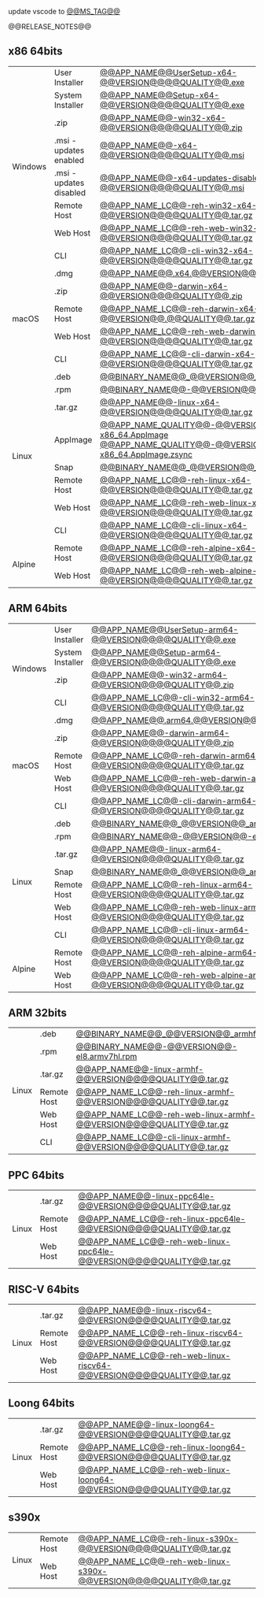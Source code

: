 update vscode to [@@MS_TAG@@](@@MS_URL@@)

@@RELEASE_NOTES@@

## x86 64bits

<table>
  <tr>
    <td rowspan="8">Windows</td>
    <td>User Installer</td>
    <td><a href="https://github.com/@@ASSETS_REPOSITORY@@/releases/download/@@VERSION@@@@QUALITY@@/@@APP_NAME@@UserSetup-x64-@@VERSION@@@@QUALITY@@.exe">@@APP_NAME@@UserSetup-x64-@@VERSION@@@@QUALITY@@.exe</a></td>
  </tr>
  <tr>
    <td>System Installer</td>
    <td><a href="https://github.com/@@ASSETS_REPOSITORY@@/releases/download/@@VERSION@@@@QUALITY@@/@@APP_NAME@@Setup-x64-@@VERSION@@@@QUALITY@@.exe">@@APP_NAME@@Setup-x64-@@VERSION@@@@QUALITY@@.exe</a></td>
  </tr>
  <tr>
    <td>.zip</td>
    <td><a href="https://github.com/@@ASSETS_REPOSITORY@@/releases/download/@@VERSION@@@@QUALITY@@/@@APP_NAME@@-win32-x64-@@VERSION@@@@QUALITY@@.zip">@@APP_NAME@@-win32-x64-@@VERSION@@@@QUALITY@@.zip</a></td>
  </tr>
  <tr>
    <td>.msi - updates enabled</td>
    <td><a href="https://github.com/@@ASSETS_REPOSITORY@@/releases/download/@@VERSION@@@@QUALITY@@/@@APP_NAME@@-x64-@@VERSION@@@@QUALITY@@.msi">@@APP_NAME@@-x64-@@VERSION@@@@QUALITY@@.msi</a></td>
  </tr>
  <tr>
    <td>.msi - updates disabled</td>
    <td><a href="https://github.com/@@ASSETS_REPOSITORY@@/releases/download/@@VERSION@@@@QUALITY@@/@@APP_NAME@@-x64-updates-disabled-@@VERSION@@@@QUALITY@@.msi">@@APP_NAME@@-x64-updates-disabled-@@VERSION@@@@QUALITY@@.msi</a></td>
  </tr>
  <tr>
    <td>Remote Host</td>
    <td><a href="https://github.com/@@ASSETS_REPOSITORY@@/releases/download/@@VERSION@@@@QUALITY@@/@@APP_NAME_LC@@-reh-win32-x64-@@VERSION@@@@QUALITY@@.tar.gz">@@APP_NAME_LC@@-reh-win32-x64-@@VERSION@@@@QUALITY@@.tar.gz</a></td>
  </tr>
  <tr>
    <td>Web Host</td>
    <td><a href="https://github.com/@@ASSETS_REPOSITORY@@/releases/download/@@VERSION@@@@QUALITY@@/@@APP_NAME_LC@@-reh-web-win32-x64-@@VERSION@@@@QUALITY@@.tar.gz">@@APP_NAME_LC@@-reh-web-win32-x64-@@VERSION@@@@QUALITY@@.tar.gz</a></td>
  </tr>
  <tr>
    <td>CLI</td>
    <td><a href="https://github.com/@@ASSETS_REPOSITORY@@/releases/download/@@VERSION@@@@QUALITY@@/@@APP_NAME_LC@@-cli-win32-x64-@@VERSION@@@@QUALITY@@.tar.gz">@@APP_NAME_LC@@-cli-win32-x64-@@VERSION@@@@QUALITY@@.tar.gz</a></td>
  </tr>
  <tr>
    <td rowspan="5">macOS</td>
    <td>.dmg</td>
    <td><a href="https://github.com/@@ASSETS_REPOSITORY@@/releases/download/@@VERSION@@@@QUALITY@@/@@APP_NAME@@.x64.@@VERSION@@@@QUALITY@@.dmg">@@APP_NAME@@.x64.@@VERSION@@@@QUALITY@@.dmg</a></td>
  </tr>
  <tr>
    <td>.zip</td>
    <td><a href="https://github.com/@@ASSETS_REPOSITORY@@/releases/download/@@VERSION@@@@QUALITY@@/@@APP_NAME@@-darwin-x64-@@VERSION@@@@QUALITY@@.zip">@@APP_NAME@@-darwin-x64-@@VERSION@@@@QUALITY@@.zip</a></td>
  </tr>
  <tr>
    <td>Remote Host</td>
    <td><a href="https://github.com/@@ASSETS_REPOSITORY@@/releases/download/@@VERSION@@@@QUALITY@@/@@APP_NAME_LC@@-reh-darwin-x64-@@VERSION@@@@QUALITY@@.tar.gz">@@APP_NAME_LC@@-reh-darwin-x64-@@VERSION@@.@@QUALITY@@.tar.gz</a></td>
  </tr>
  <tr>
    <td>Web Host</td>
    <td><a href="https://github.com/@@ASSETS_REPOSITORY@@/releases/download/@@VERSION@@@@QUALITY@@/@@APP_NAME_LC@@-reh-web-darwin-x64-@@VERSION@@@@QUALITY@@.tar.gz">@@APP_NAME_LC@@-reh-web-darwin-x64-@@VERSION@@@@QUALITY@@.tar.gz</a></td>
  </tr>
  <tr>
    <td>CLI</td>
    <td><a href="https://github.com/@@ASSETS_REPOSITORY@@/releases/download/@@VERSION@@@@QUALITY@@/@@APP_NAME_LC@@-cli-darwin-x64-@@VERSION@@@@QUALITY@@.tar.gz">@@APP_NAME_LC@@-cli-darwin-x64-@@VERSION@@@@QUALITY@@.tar.gz</a></td>
  </tr>
  <tr>
  <td rowspan="8">Linux</td>
    <td>.deb</td>
    <td><a href="https://github.com/@@ASSETS_REPOSITORY@@/releases/download/@@VERSION@@@@QUALITY@@/@@BINARY_NAME@@_@@VERSION@@_amd64.deb">@@BINARY_NAME@@_@@VERSION@@_amd64.deb</a></td>
  </tr>
  <tr>
    <td>.rpm</td>
    <td><a href="https://github.com/@@ASSETS_REPOSITORY@@/releases/download/@@VERSION@@@@QUALITY@@/@@BINARY_NAME@@-@@VERSION@@-el8.x86_64.rpm">@@BINARY_NAME@@-@@VERSION@@-el8.x86_64.rpm</a></td>
  </tr>
  <tr>
    <td>.tar.gz</td>
    <td><a href="https://github.com/@@ASSETS_REPOSITORY@@/releases/download/@@VERSION@@@@QUALITY@@/@@APP_NAME@@-linux-x64-@@VERSION@@@@QUALITY@@.tar.gz">@@APP_NAME@@-linux-x64-@@VERSION@@@@QUALITY@@.tar.gz</a></td>
  </tr>
  <tr>
    <td>AppImage</td>
    <td>
      <a href="https://github.com/@@ASSETS_REPOSITORY@@/releases/download/@@VERSION@@@@QUALITY@@/@@APP_NAME_QUALITY@@-@@VERSION@@.glibc2.29-x86_64.AppImage">@@APP_NAME_QUALITY@@-@@VERSION@@.glibc2.29-x86_64.AppImage</a><br />
      <a href="https://github.com/@@ASSETS_REPOSITORY@@/releases/download/@@VERSION@@@@QUALITY@@/@@APP_NAME_QUALITY@@-@@VERSION@@.glibc2.29-x86_64.AppImage.zsync">@@APP_NAME_QUALITY@@-@@VERSION@@.glibc2.29-x86_64.AppImage.zsync</a>
    </td>
  </tr>
  <tr>
    <td>Snap</td>
    <td><a href="https://github.com/@@ASSETS_REPOSITORY@@/releases/download/@@VERSION@@@@QUALITY@@/@@BINARY_NAME@@_@@VERSION@@_amd64.snap">@@BINARY_NAME@@_@@VERSION@@_amd64.snap</a></td>
  </tr>
  <tr>
    <td>Remote Host</td>
    <td><a href="https://github.com/@@ASSETS_REPOSITORY@@/releases/download/@@VERSION@@@@QUALITY@@/@@APP_NAME_LC@@-reh-linux-x64-@@VERSION@@@@QUALITY@@.tar.gz">@@APP_NAME_LC@@-reh-linux-x64-@@VERSION@@@@QUALITY@@.tar.gz</a></td>
  </tr>
  <tr>
    <td>Web Host</td>
    <td><a href="https://github.com/@@ASSETS_REPOSITORY@@/releases/download/@@VERSION@@@@QUALITY@@/@@APP_NAME_LC@@-reh-web-linux-x64-@@VERSION@@@@QUALITY@@.tar.gz">@@APP_NAME_LC@@-reh-web-linux-x64-@@VERSION@@@@QUALITY@@.tar.gz</a></td>
  </tr>
  <tr>
    <td>CLI</td>
    <td><a href="https://github.com/@@ASSETS_REPOSITORY@@/releases/download/@@VERSION@@@@QUALITY@@/@@APP_NAME_LC@@-cli-linux-x64-@@VERSION@@@@QUALITY@@.tar.gz">@@APP_NAME_LC@@-cli-linux-x64-@@VERSION@@@@QUALITY@@.tar.gz</a></td>
  </tr>
  <tr>
    <td rowspan="2">Alpine</td>
    <td>Remote Host</td>
    <td><a href="https://github.com/@@ASSETS_REPOSITORY@@/releases/download/@@VERSION@@@@QUALITY@@/@@APP_NAME_LC@@-reh-alpine-x64-@@VERSION@@@@QUALITY@@.tar.gz">@@APP_NAME_LC@@-reh-alpine-x64-@@VERSION@@@@QUALITY@@.tar.gz</a></td>
  </tr>
  <tr>
    <td>Web Host</td>
    <td><a href="https://github.com/@@ASSETS_REPOSITORY@@/releases/download/@@VERSION@@@@QUALITY@@/@@APP_NAME_LC@@-reh-web-alpine-x64-@@VERSION@@@@QUALITY@@.tar.gz">@@APP_NAME_LC@@-reh-web-alpine-x64-@@VERSION@@@@QUALITY@@.tar.gz</a></td>
  </tr>
</table>

## ARM 64bits

<table>
  <tr>
    <td rowspan="4">Windows</td>
    <td>User Installer</td>
    <td><a href="https://github.com/@@ASSETS_REPOSITORY@@/releases/download/@@VERSION@@@@QUALITY@@/@@APP_NAME@@UserSetup-arm64-@@VERSION@@@@QUALITY@@.exe">@@APP_NAME@@UserSetup-arm64-@@VERSION@@@@QUALITY@@.exe</a></td>
  </tr>
  <tr>
    <td>System Installer</td>
    <td><a href="https://github.com/@@ASSETS_REPOSITORY@@/releases/download/@@VERSION@@@@QUALITY@@/@@APP_NAME@@Setup-arm64-@@VERSION@@@@QUALITY@@.exe">@@APP_NAME@@Setup-arm64-@@VERSION@@@@QUALITY@@.exe</a></td>
  </tr>
  <tr>
    <td>.zip</td>
    <td><a href="https://github.com/@@ASSETS_REPOSITORY@@/releases/download/@@VERSION@@@@QUALITY@@/@@APP_NAME@@-win32-arm64-@@VERSION@@@@QUALITY@@.zip">@@APP_NAME@@-win32-arm64-@@VERSION@@@@QUALITY@@.zip</a></td>
  </tr>
  <tr>
    <td>CLI</td>
    <td><a href="https://github.com/@@ASSETS_REPOSITORY@@/releases/download/@@VERSION@@@@QUALITY@@/@@APP_NAME_LC@@-cli-win32-arm64-@@VERSION@@@@QUALITY@@.tar.gz">@@APP_NAME_LC@@-cli-win32-arm64-@@VERSION@@@@QUALITY@@.tar.gz</a></td>
  </tr>
  <tr>
    <td rowspan="5">macOS</td>
    <td>.dmg</td>
    <td><a href="https://github.com/@@ASSETS_REPOSITORY@@/releases/download/@@VERSION@@@@QUALITY@@/@@APP_NAME@@.arm64.@@VERSION@@@@QUALITY@@.dmg">@@APP_NAME@@.arm64.@@VERSION@@@@QUALITY@@.dmg</a></td>
  </tr>
  <tr>
    <td>.zip</td>
    <td><a href="https://github.com/@@ASSETS_REPOSITORY@@/releases/download/@@VERSION@@@@QUALITY@@/@@APP_NAME@@-darwin-arm64-@@VERSION@@@@QUALITY@@.zip">@@APP_NAME@@-darwin-arm64-@@VERSION@@@@QUALITY@@.zip</a></td>
  </tr>
  <tr>
    <td>Remote Host</td>
    <td><a href="https://github.com/@@ASSETS_REPOSITORY@@/releases/download/@@VERSION@@@@QUALITY@@/@@APP_NAME_LC@@-reh-darwin-arm64-@@VERSION@@@@QUALITY@@.tar.gz">@@APP_NAME_LC@@-reh-darwin-arm64-@@VERSION@@@@QUALITY@@.tar.gz</a></td>
  </tr>
  <tr>
    <td>Web Host</td>
    <td><a href="https://github.com/@@ASSETS_REPOSITORY@@/releases/download/@@VERSION@@@@QUALITY@@/@@APP_NAME_LC@@-reh-web-darwin-arm64-@@VERSION@@@@QUALITY@@.tar.gz">@@APP_NAME_LC@@-reh-web-darwin-arm64-@@VERSION@@@@QUALITY@@.tar.gz</a></td>
  </tr>
  <tr>
    <td>CLI</td>
    <td><a href="https://github.com/@@ASSETS_REPOSITORY@@/releases/download/@@VERSION@@@@QUALITY@@/@@APP_NAME_LC@@-cli-darwin-arm64-@@VERSION@@@@QUALITY@@.tar.gz">@@APP_NAME_LC@@-cli-darwin-arm64-@@VERSION@@@@QUALITY@@.tar.gz</a></td>
  </tr>
  <tr>
    <td rowspan="7">Linux</td>
    <td>.deb</td>
    <td><a href="https://github.com/@@ASSETS_REPOSITORY@@/releases/download/@@VERSION@@@@QUALITY@@/@@BINARY_NAME@@_@@VERSION@@_arm64.deb">@@BINARY_NAME@@_@@VERSION@@_arm64.deb</a></td>
  </tr>
  <tr>
    <td>.rpm</td>
    <td><a href="https://github.com/@@ASSETS_REPOSITORY@@/releases/download/@@VERSION@@@@QUALITY@@/@@BINARY_NAME@@-@@VERSION@@-el8.aarch64.rpm">@@BINARY_NAME@@-@@VERSION@@-el8.aarch64.rpm</a></td>
  </tr>
  <tr>
    <td>.tar.gz</td>
    <td><a href="https://github.com/@@ASSETS_REPOSITORY@@/releases/download/@@VERSION@@@@QUALITY@@/@@APP_NAME@@-linux-arm64-@@VERSION@@@@QUALITY@@.tar.gz">@@APP_NAME@@-linux-arm64-@@VERSION@@@@QUALITY@@.tar.gz</a></td>
  </tr>
  <tr>
    <td>Snap</td>
    <td><a href="https://github.com/@@ASSETS_REPOSITORY@@/releases/download/@@VERSION@@@@QUALITY@@/@@BINARY_NAME@@_@@VERSION@@_arm64.snap">@@BINARY_NAME@@_@@VERSION@@_arm64.snap</a></td>
  </tr>
  <tr>
    <td>Remote Host</td>
    <td><a href="https://github.com/@@ASSETS_REPOSITORY@@/releases/download/@@VERSION@@@@QUALITY@@/@@APP_NAME_LC@@-reh-linux-arm64-@@VERSION@@@@QUALITY@@.tar.gz">@@APP_NAME_LC@@-reh-linux-arm64-@@VERSION@@@@QUALITY@@.tar.gz</a></td>
  </tr>
  <tr>
    <td>Web Host</td>
    <td><a href="https://github.com/@@ASSETS_REPOSITORY@@/releases/download/@@VERSION@@@@QUALITY@@/@@APP_NAME_LC@@-reh-web-linux-arm64-@@VERSION@@@@QUALITY@@.tar.gz">@@APP_NAME_LC@@-reh-web-linux-arm64-@@VERSION@@@@QUALITY@@.tar.gz</a></td>
  </tr>
  <tr>
    <td>CLI</td>
    <td><a href="https://github.com/@@ASSETS_REPOSITORY@@/releases/download/@@VERSION@@@@QUALITY@@/@@APP_NAME_LC@@-cli-linux-arm64-@@VERSION@@@@QUALITY@@.tar.gz">@@APP_NAME_LC@@-cli-linux-arm64-@@VERSION@@@@QUALITY@@.tar.gz</a></td>
  </tr>
  <tr>
    <td rowspan="2">Alpine</td>
    <td>Remote Host</td>
    <td><a href="https://github.com/@@ASSETS_REPOSITORY@@/releases/download/@@VERSION@@@@QUALITY@@/@@APP_NAME_LC@@-reh-alpine-arm64-@@VERSION@@@@QUALITY@@.tar.gz">@@APP_NAME_LC@@-reh-alpine-arm64-@@VERSION@@@@QUALITY@@.tar.gz</a></td>
  </tr>
  <tr>
    <td>Web Host</td>
    <td><a href="https://github.com/@@ASSETS_REPOSITORY@@/releases/download/@@VERSION@@@@QUALITY@@/@@APP_NAME_LC@@-reh-web-alpine-arm64-@@VERSION@@@@QUALITY@@.tar.gz">@@APP_NAME_LC@@-reh-web-alpine-arm64-@@VERSION@@@@QUALITY@@.tar.gz</a></td>
  </tr>
</table>

## ARM 32bits

<table>
  <tr>
    <td rowspan="6">Linux</td>
    <td>.deb</td>
    <td><a href="https://github.com/@@ASSETS_REPOSITORY@@/releases/download/@@VERSION@@@@QUALITY@@/@@BINARY_NAME@@_@@VERSION@@_armhf.deb">@@BINARY_NAME@@_@@VERSION@@_armhf.deb</a></td>
  </tr>
  <tr>
    <td>.rpm</td>
    <td><a href="https://github.com/@@ASSETS_REPOSITORY@@/releases/download/@@VERSION@@@@QUALITY@@/@@BINARY_NAME@@-@@VERSION@@-el8.armv7hl.rpm">@@BINARY_NAME@@-@@VERSION@@-el8.armv7hl.rpm</a></td>
  </tr>
  <tr>
    <td>.tar.gz</td>
    <td><a href="https://github.com/@@ASSETS_REPOSITORY@@/releases/download/@@VERSION@@@@QUALITY@@/@@APP_NAME@@-linux-armhf-@@VERSION@@@@QUALITY@@.tar.gz">@@APP_NAME@@-linux-armhf-@@VERSION@@@@QUALITY@@.tar.gz</a></td>
  </tr>
  <tr>
    <td>Remote Host</td>
    <td><a href="https://github.com/@@ASSETS_REPOSITORY@@/releases/download/@@VERSION@@@@QUALITY@@/@@APP_NAME_LC@@-reh-linux-armhf-@@VERSION@@@@QUALITY@@.tar.gz">@@APP_NAME_LC@@-reh-linux-armhf-@@VERSION@@@@QUALITY@@.tar.gz</a></td>
  </tr>
  <tr>
    <td>Web Host</td>
    <td><a href="https://github.com/@@ASSETS_REPOSITORY@@/releases/download/@@VERSION@@@@QUALITY@@/@@APP_NAME_LC@@-reh-web-linux-armhf-@@VERSION@@@@QUALITY@@.tar.gz">@@APP_NAME_LC@@-reh-web-linux-armhf-@@VERSION@@@@QUALITY@@.tar.gz</a></td>
  </tr>
  <tr>
    <td>CLI</td>
    <td><a href="https://github.com/@@ASSETS_REPOSITORY@@/releases/download/@@VERSION@@@@QUALITY@@/@@APP_NAME_LC@@-cli-linux-armhf-@@VERSION@@@@QUALITY@@.tar.gz">@@APP_NAME_LC@@-cli-linux-armhf-@@VERSION@@@@QUALITY@@.tar.gz</a></td>
  </tr>
</table>

## PPC 64bits

<table>
  <tr>
    <td rowspan="3">Linux</td>
    <td>.tar.gz</td>
    <td><a href="https://github.com/@@ASSETS_REPOSITORY@@/releases/download/@@VERSION@@@@QUALITY@@/@@APP_NAME@@-linux-ppc64le-@@VERSION@@@@QUALITY@@.tar.gz">@@APP_NAME@@-linux-ppc64le-@@VERSION@@@@QUALITY@@.tar.gz</a></td>
  </tr>
  <tr>
    <td>Remote Host</td>
    <td><a href="https://github.com/@@ASSETS_REPOSITORY@@/releases/download/@@VERSION@@@@QUALITY@@/@@APP_NAME_LC@@-reh-linux-ppc64le-@@VERSION@@@@QUALITY@@.tar.gz">@@APP_NAME_LC@@-reh-linux-ppc64le-@@VERSION@@@@QUALITY@@.tar.gz</a></td>
  </tr>
  <tr>
    <td>Web Host</td>
    <td><a href="https://github.com/@@ASSETS_REPOSITORY@@/releases/download/@@VERSION@@@@QUALITY@@/@@APP_NAME_LC@@-reh-web-linux-ppc64le-@@VERSION@@@@QUALITY@@.tar.gz">@@APP_NAME_LC@@-reh-web-linux-ppc64le-@@VERSION@@@@QUALITY@@.tar.gz</a></td>
  </tr>
</table>

## RISC-V 64bits

<table>
  <tr>
    <td rowspan="3">Linux</td>
    <td>.tar.gz</td>
    <td><a href="https://github.com/@@ASSETS_REPOSITORY@@/releases/download/@@VERSION@@@@QUALITY@@/@@APP_NAME@@-linux-riscv64-@@VERSION@@@@QUALITY@@.tar.gz">@@APP_NAME@@-linux-riscv64-@@VERSION@@@@QUALITY@@.tar.gz</a></td>
  </tr>
  <tr>
    <td>Remote Host</td>
    <td><a href="https://github.com/@@ASSETS_REPOSITORY@@/releases/download/@@VERSION@@@@QUALITY@@/@@APP_NAME_LC@@-reh-linux-riscv64-@@VERSION@@@@QUALITY@@.tar.gz">@@APP_NAME_LC@@-reh-linux-riscv64-@@VERSION@@@@QUALITY@@.tar.gz</a></td>
  </tr>
  <tr>
    <td>Web Host</td>
    <td><a href="https://github.com/@@ASSETS_REPOSITORY@@/releases/download/@@VERSION@@@@QUALITY@@/@@APP_NAME_LC@@-reh-web-linux-riscv64-@@VERSION@@@@QUALITY@@.tar.gz">@@APP_NAME_LC@@-reh-web-linux-riscv64-@@VERSION@@@@QUALITY@@.tar.gz</a></td>
  </tr>
</table>

## Loong 64bits

<table>
  <tr>
    <td rowspan="3">Linux</td>
    <td>.tar.gz</td>
    <td><a href="https://github.com/@@ASSETS_REPOSITORY@@/releases/download/@@VERSION@@@@QUALITY@@/@@APP_NAME@@-linux-loong64-@@VERSION@@@@QUALITY@@.tar.gz">@@APP_NAME@@-linux-loong64-@@VERSION@@@@QUALITY@@.tar.gz</a></td>
  </tr>
  <tr>
    <td>Remote Host</td>
    <td><a href="https://github.com/@@ASSETS_REPOSITORY@@/releases/download/@@VERSION@@@@QUALITY@@/@@APP_NAME_LC@@-reh-linux-loong64-@@VERSION@@@@QUALITY@@.tar.gz">@@APP_NAME_LC@@-reh-linux-loong64-@@VERSION@@@@QUALITY@@.tar.gz</a></td>
  </tr>
  <tr>
    <td>Web Host</td>
    <td><a href="https://github.com/@@ASSETS_REPOSITORY@@/releases/download/@@VERSION@@@@QUALITY@@/@@APP_NAME_LC@@-reh-web-linux-loong64-@@VERSION@@@@QUALITY@@.tar.gz">@@APP_NAME_LC@@-reh-web-linux-loong64-@@VERSION@@@@QUALITY@@.tar.gz</a></td>
  </tr>
</table>

## s390x

<table>
  <tr>
    <td rowspan="2">Linux</td>
    <td>Remote Host</td>
    <td><a href="https://github.com/@@ASSETS_REPOSITORY@@/releases/download/@@VERSION@@@@QUALITY@@/@@APP_NAME_LC@@-reh-linux-s390x-@@VERSION@@@@QUALITY@@.tar.gz">@@APP_NAME_LC@@-reh-linux-s390x-@@VERSION@@@@QUALITY@@.tar.gz</a></td>
  </tr>
  <tr>
    <td>Web Host</td>
    <td><a href="https://github.com/@@ASSETS_REPOSITORY@@/releases/download/@@VERSION@@@@QUALITY@@/@@APP_NAME_LC@@-reh-web-linux-s390x-@@VERSION@@@@QUALITY@@.tar.gz">@@APP_NAME_LC@@-reh-web-linux-s390x-@@VERSION@@@@QUALITY@@.tar.gz</a></td>
  </tr>
</table>
